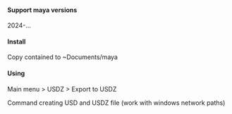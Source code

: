 #### Support maya versions
2024-...

#### Install
Copy contained to ~Documents/maya

#### Using
Main menu > USDZ > Export to USDZ

Command creating USD and USDZ file (work with windows network paths)
